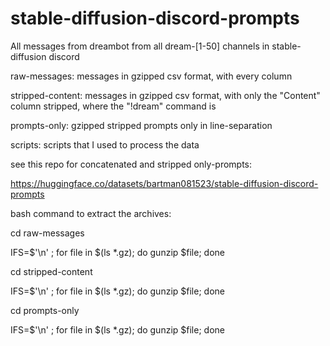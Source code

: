 # stable-diffusion-discord-prompts

All messages from dreambot from all dream-[1-50] channels in stable-diffusion discord

raw-messages: messages in gzipped csv format, with every column 

stripped-content: messages in gzipped csv format, with only the "Content" column stripped, where the "!dream" command is

prompts-only: gzipped stripped prompts only in line-separation

scripts: scripts that I used to process the data


see this repo for concatenated and stripped only-prompts:

https://huggingface.co/datasets/bartman081523/stable-diffusion-discord-prompts


bash command to extract the archives:

cd raw-messages

IFS=$'\n' ; for file in $(ls *.gz); do gunzip $file; done

cd stripped-content

IFS=$'\n' ; for file in $(ls *.gz); do gunzip $file; done

cd prompts-only

IFS=$'\n' ; for file in $(ls *.gz); do gunzip $file; done
